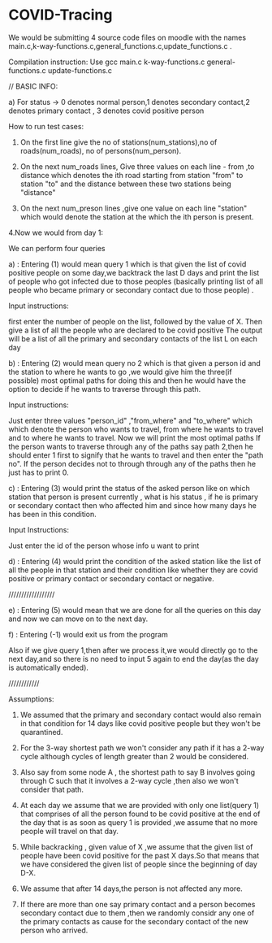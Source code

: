 # COVID-Tracing

We would be submitting 4 source code files on moodle with the names main.c,k-way-functions.c,general_functions.c,update_functions.c .

Compilation instruction: Use  gcc main.c  k-way-functions.c general-functions.c update-functions.c


// BASIC INFO:

a) For status -> 0 denotes normal person,1 denotes secondary contact,2 denotes primary contact , 3 denotes covid positive person 



How to run test cases:

1. On the first line give the no of stations(num_stations),no of roads(num_roads),
no of persons(num_person).

2. On the next num_roads lines, Give three values on each line - from ,to distance which denotes the ith road starting from station "from" to station "to" and the distance between these two stations being "distance"

3. On the next num_preson lines ,give one value on each line "station" which would denote the station at the which the ith person is present.

4.Now we would from day 1:

We can perform four queries

a)  : Entering (1) would mean query 1 which is that given the list of covid positive people on some day,we backtrack the last D days and print the list of people who got infected due to those peoples (basically printing list of all people who became primary or secondary contact due to those people) .

Input instructions:

first enter the number of people on the list, followed by the value of X. Then give a list of all the people who are declared to be covid positive
The output will be a list of all the primary and secondary contacts of the list L on each day

b)  : Entering (2) would mean query no 2 which is that given a person id and the station to where he wants to go ,we would give him the three(if possible) most optimal paths for doing this and then he would have the option to decide if he wants to traverse through this path.

Input instructions:

Just enter three values "person_id" ,"from_where" and "to_where" which which denote the person who wants to travel, from where he wants to travel and to where he wants to travel.
Now we will print the most optimal paths 
If the person wants to traverse through any of the paths say path 2,then he should enter 1 first to signify that he wants to travel and then enter the "path no".
If the person decides not to through through any of the paths then he just has to print 0.

c)  : Entering (3) would print the status of the asked person like on which station that person is present currently , what is his status , if he is primary or secondary contact then who affected him and since how many days he has been in this condition.

Input Instructions:

Just enter the id of the person whose info u want to print

d)   : Entering (4) would print the condition of the asked station like the list of all the people in that station and their condition like whether they are covid positive or primary contact or secondary contact or negative.

//////////////////

e)   : Entering (5) would mean that we are done for all the queries on this day and now we can move on to the next day.

f)   : Entering (-1) would exit us from the program

Also if we give query 1,then after we process it,we would directly go to the next day,and so there is no need to input 5 again to end the day(as the day is automatically ended).


////////////




Assumptions:

1) We assumed that the primary and secondary contact would also remain in that condition for 14 days like covid positive people but they won't be quarantined.

2) For the 3-way shortest path we won't consider any path if it has a 2-way cycle although cycles of length greater than 2 would be considered.

3) Also say from some node A , the shortest path to say B involves going through C such that it involves a 2-way cycle ,then also we won't consider that path.

4) At each day we assume that we are provided with only one list(query 1) that comprises of all the person  found to be covid positive at the end of the day that is as soon as query 1 is provided ,we assume that no more people will travel on that day.

5) While backracking , given value of X ,we assume that the given list of people have been covid positive for the past X days.So that means that we have considered the given list of people since the beginning of day D-X.

6) We assume that after 14 days,the person is not affected any more.

7) If there are more than one say primary contact and a person becomes secondary contact due to them ,then we randomly considr any one of the primary contacts as cause for the secondary contact of the new person who arrived.




